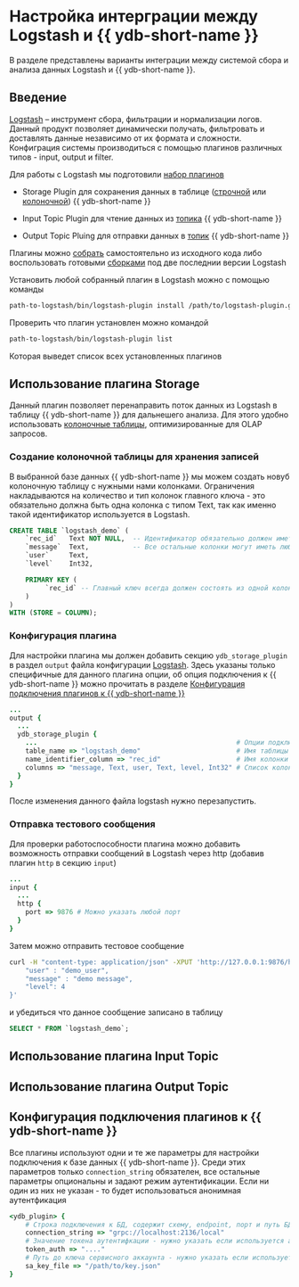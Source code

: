 # Настройка интерграции между Logstash и {{ ydb-short-name }}

В разделе представлены варианты интеграции между системой сбора и анализа данных Logstash и {{ ydb-short-name }}.

## Введение

[Logstash](https://www.elastic.co/logstash) – инструмент сбора, фильтрации и нормализации логов. Данный продукт позволяет динамически получать, фильтровать
и доставлять данные независимо от их формата и сложности. Конфиграция системы производиться с помощью плагинов различных типов - input, output и filter.

Для работы с Logstash мы подготовили [набор плагинов](https://github.com/ydb-platform/ydb-logstash-plugins)

* Storage Plugin для сохранения данных в таблице ([строчной](../concepts/datamodel/table.md#strokovye-tablicy) или [колоночной](../concepts/datamodel/table.md#column-tables)) {{ ydb-short-name }} 

* Input Topic Plugin для чтение данных из [топика](../concepts/topic.md) {{ ydb-short-name }}

* Output Topic Pluing для отправки данных в [топик](../concepts/topic.md) {{ ydb-short-name }}

Плагины можно [собрать](https://github.com/ydb-platform/ydb-logstash-plugins/blob/main/BUILD.md) самостоятельно из исходного кода либо воспользовать готовыми [сборками](https://github.com/ydb-platform/ydb-logstash-plugins/releases) под две последнии версии Logstash

Установить любой собранный плагин в Logstash можно с помощью команды
```bash
path-to-logstash/bin/logstash-plugin install /path/to/logstash-plugin.gem
```

Проверить что плагин установлен можно командой
```bash
path-to-logstash/bin/logstash-plugin list
```
Которая выведет список всех установленных плагинов

## Использование плагина Storage

Данный плагин позволяет перенаправить поток данных из Logstash в таблицу {{ ydb-short-name }} для дальнешего анализа. Для этого удобно использовать [колоночные таблицы](../concepts/datamodel/table.md#column-tables), оптимизированные для OLAP запросов.

### Создание колоночной таблицы для хранения записей
В выбранной базе данных {{ ydb-short-name }} мы можем создать новуб колоночную таблицу с нужными нами колонками. Ограничения накладываются на количество и тип колонок главного ключа - это обязательно должна быть одна колонка с типом Text, так как именно такой идентификатор используется в Logstash.

```sql
CREATE TABLE `logstash_demo` (
    `rec_id`   Text NOT NULL,  -- Идентификатор обязательно должен иметь тип Text
    `message`  Text,           -- Все остальные колонки могут иметь любой поддерживаемый {{ ydb-short-name }} тип
    `user`     Text,           
    `level`    Int32,

    PRIMARY KEY (
         `rec_id` -- Главный ключ всегда должен состоять из одной колонки идентификатора
    )
)
WITH (STORE = COLUMN);
```

### Конфигурация плагина

Для настройки плагина мы должен добавить секцию `ydb_storage_plugin` в раздел `output` файла конфигурации [Logstash](https://www.elastic.co/guide/en/logstash/current/configuration.html). Здесь указаны только специфичные для данного плагина опции, об опция подключения к {{ ydb-short-name }} можно прочитать в разделе [Конфигурация подключения плагинов к  {{ ydb-short-name }}](#konfiguraciya-podklyucheniya-plaginov-k-ydb)

```ruby
...
output {
  ...
  ydb_storage_plugin {
    ...                                                  # Опции подключения к {{ ydb-short-name }}
    table_name => "logstash_demo"                        # Имя таблицы (по умолчанию logstash)
    name_identifier_column => "rec_id"                   # Имя колонки идентификатора (по умолчанию id)
    columns => "message, Text, user, Text, level, Int32" # Список колонок и их типов.
  }
}
```
После изменения данного файла logstash нужно перезапустить.

### Отправка тестового сообщения
Для проверки работоспособности плагина можно добавить возможность отправки сообщений в Logstash через http (добавив плагин `http` в секцию `input`)
```ruby
...
input {
  ...
  http {
    port => 9876 # Можно указать любой порт
  }
}
```
Затем можно отправить тестовое сообщение 
```bash
curl -H "content-type: application/json" -XPUT 'http://127.0.0.1:9876/http/ping' -d '{
    "user" : "demo_user",
    "message" : "demo message",
    "level": 4
}'
```
и убедиться что данное сообщение записано в таблицу
```sql
SELECT * FROM `logstash_demo`;
```

## Использование плагина Input Topic

## Использование плагина Output Topic

## Конфигурация подключения плагинов к {{ ydb-short-name }}

Все плагины используют одни и те же параметры для настройки подключения к базе данных {{ ydb-short-name }}. Среди этих параметров только `connection_string` обязателен, все остальные параметры опциональны и задают режим аутентификации. Если ни один из них не указан - то будет использоваться анонимная аутентфикация

```ruby
<ydb_plugin> {
    # Строка подключения к БД, содержит схему, endpoint, порт и путь БД
    connection_string => "grpc://localhost:2136/local"
    # Значение токена аутентифкации - нужно указать если используется аутентифкация по Access Token
    token_auth => "...."
    # Путь до ключа сервисного аккаунта - нужно указать если используется аутентфикация по сервисному аккаунту
    sa_key_file => "/path/to/key.json"
}
```
